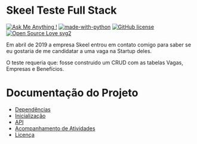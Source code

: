 # Skeel Teste Full Stack
[![Ask Me Anything !](https://img.shields.io/badge/Ask%20me-anything-1abc9c.svg)](https://GitHub.com/Naereen/ama) [![made-with-python](https://img.shields.io/badge/Made%20with-Python-1f425f.svg)](https://www.python.org/) [![GitHub license](https://img.shields.io/github/license/Naereen/StrapDown.js.svg)](https://github.com/Naereen/StrapDown.js/blob/master/LICENSE) [![Open Source Love svg2](https://badges.frapsoft.com/os/v2/open-source.svg?v=103)](https://github.com/ellerbrock/open-source-badges/)

Em abril de 2019 a empresa Skeel entrou em contato comigo para saber se eu gostaria de me candidatar a uma vaga na Startup deles.

O teste requeria que: fosse construido um CRUD com as tabelas Vagas, Empresas e Benefícios.

# Documentação do Projeto
- [Dependências](DEPENDENCIES.md)
- [Inicialização](START.md)
- [API](API.md)
- [Acompanhamento de Atividades](TRACKER.md)
- [Licença](LICENSE)
